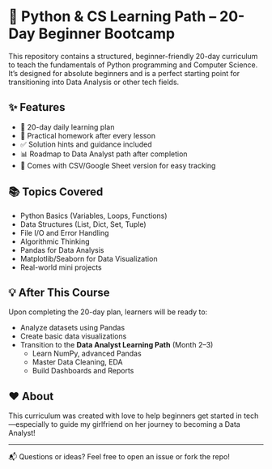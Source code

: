 # 🐍 Python & CS Learning Path – 20-Day Beginner Bootcamp

This repository contains a structured, beginner-friendly 20-day curriculum to teach the fundamentals of Python programming and Computer Science. It’s designed for absolute beginners and is a perfect starting point for transitioning into Data Analysis or other tech fields.

## ✨ Features
- 📅 20-day daily learning plan
- 🎯 Practical homework after every lesson
- ✅ Solution hints and guidance included
- 📊 Roadmap to Data Analyst path after completion
- 📁 Comes with CSV/Google Sheet version for easy tracking

## 📚 Topics Covered

- Python Basics (Variables, Loops, Functions)
- Data Structures (List, Dict, Set, Tuple)
- File I/O and Error Handling
- Algorithmic Thinking
- Pandas for Data Analysis
- Matplotlib/Seaborn for Data Visualization
- Real-world mini projects

## 💡 After This Course

Upon completing the 20-day plan, learners will be ready to:
- Analyze datasets using Pandas
- Create basic data visualizations
- Transition to the **Data Analyst Learning Path** (Month 2–3)
    - Learn NumPy, advanced Pandas
    - Master Data Cleaning, EDA
    - Build Dashboards and Reports

## ❤️ About

This curriculum was created with love to help beginners get started in tech—especially to guide my girlfriend on her journey to becoming a Data Analyst!

---

📬 Questions or ideas? Feel free to open an issue or fork the repo!
